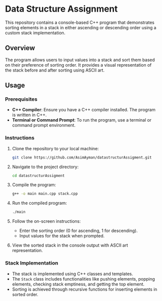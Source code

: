 # Data Structure Assignment

This repository contains a console-based C++ program that demonstrates sorting elements in a stack in either ascending or descending order using a custom stack implementation.

## Overview

The program allows users to input values into a stack and sort them based on their preference of sorting order. It provides a visual representation of the stack before and after sorting using ASCII art.

## Usage

### Prerequisites

- **C++ Compiler**: Ensure you have a C++ compiler installed. The program is written in C++.
- **Terminal or Command Prompt**: To run the program, use a terminal or command prompt environment.

### Instructions

1. Clone the repository to your local machine:

    ```bash
    git clone https://github.com/AsimAyman/datastructurAssigment.git
    ```

2. Navigate to the project directory:

    ```bash
    cd datastructurAssigment
    ```

3. Compile the program:

    ```bash
    g++ -o main main.cpp stack.cpp
    ```

4. Run the compiled program:

    ```bash
    ./main
    ```

5. Follow the on-screen instructions:
   - Enter the sorting order (0 for ascending, 1 for descending).
   - Input values for the stack when prompted.

6. View the sorted stack in the console output with ASCII art representation.

### Stack Implementation

- The stack is implemented using C++ classes and templates.
- The `Stack` class includes functionalities like pushing elements, popping elements, checking stack emptiness, and getting the top element.
- Sorting is achieved through recursive functions for inserting elements in sorted order.
